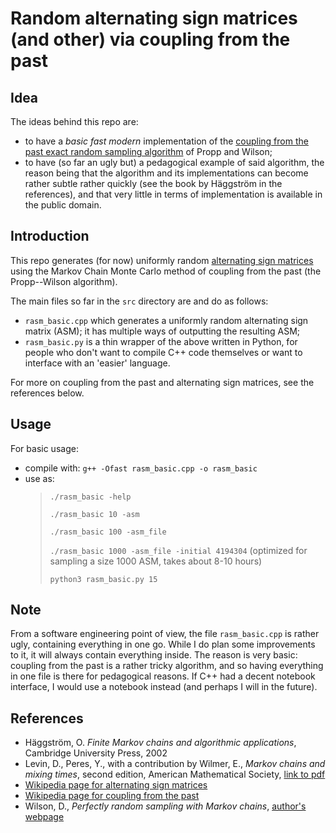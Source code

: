 # Random alternating sign matrices (and other) via coupling from the past

## Idea

The ideas behind this repo are:
 - to have a *basic fast modern* implementation of the [coupling from the past exact random sampling algorithm](https://en.wikipedia.org/wiki/Coupling_from_the_past) of Propp and Wilson;
 - to have (so far an ugly but) a pedagogical example of said algorithm, the reason being that the algorithm and its implementations can become rather subtle rather quickly (see the book by Häggström in the references), and that very little in terms of implementation is available in the public domain.

## Introduction

This repo generates (for now) uniformly random [alternating sign matrices](https://en.wikipedia.org/wiki/Alternating_sign_matrix) using the Markov Chain Monte Carlo method of coupling from the past (the Propp--Wilson algorithm).  

The main files so far in the `src` directory are and do as follows:  
  - `rasm_basic.cpp` which generates a uniformly random alternating sign matrix (ASM); it has multiple ways of outputting the resulting ASM;
  - `rasm_basic.py` is a thin wrapper of the above written in Python, for people who don't want to compile C++ code themselves or want to interface with an 'easier' language.   
  
For more on coupling from the past and alternating sign matrices, see the references below. 
  
## Usage

For basic usage:

 - compile with:
```g++ -Ofast rasm_basic.cpp -o rasm_basic```
 - use as:
    > ```./rasm_basic -help```
    >
    > ```./rasm_basic 10 -asm```
    >
    > ```./rasm_basic 100 -asm_file```
    >
    > ```./rasm_basic 1000 -asm_file -initial 4194304``` (optimized for sampling a size 1000 ASM, takes about 8-10 hours)
    >
    > ```python3 rasm_basic.py 15```

## Note

From a software engineering point of view, the file `rasm_basic.cpp` is rather ugly, containing everything in one go. While I do plan some improvements to it, it will always contain everything inside. The reason is very basic: coupling from the past is a rather tricky algorithm, and so having everything in one file is there for pedagogical reasons. If C++ had a decent notebook interface, I would use a notebook instead (and perhaps I will in the future).

## References
 
- Häggström, O. *Finite Markov chains and algorithmic applications*, Cambridge University Press, 2002
- Levin, D., Peres, Y., with a contribution by Wilmer, E., *Markov chains and mixing times*, second edition, American Mathematical Society, [link to pdf](https://pages.uoregon.edu/dlevin/MARKOV/markovmixing.pdf)
- [Wikipedia page for alternating sign matrices](https://en.wikipedia.org/wiki/Alternating_sign_matrix)
- [Wikipedia page for coupling from the past](https://en.wikipedia.org/wiki/Coupling_from_the_past)
- Wilson, D., *Perfectly random sampling with Markov chains*, [author's webpage](http://www.dbwilson.com/exact/)
